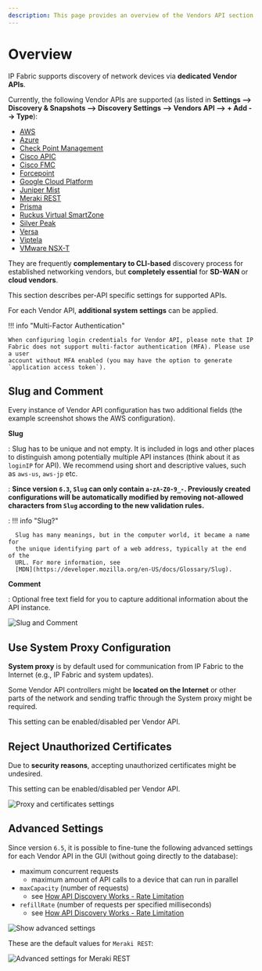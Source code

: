 ```yaml
---
description: This page provides an overview of the Vendors API section of Settings.
---
```


# Overview

IP Fabric supports discovery of network devices via **dedicated Vendor APIs**.

Currently, the following Vendor APIs are supported (as listed in **Settings -->
Discovery & Snapshots --> Discovery Settings --> Vendors API --> + Add -->
Type**):

- [AWS](AWS_Amazon_Web_Services.md)
- [Azure](Azure_Networking.md)
- [Check Point Management](Check_Point.md)
- [Cisco APIC](Cisco_APIC.md)
- [Cisco FMC](Cisco_FMC.md)
- [Forcepoint](forcepoint.md)
- [Google Cloud Platform](GCP_Google_Cloud_Platform.md)
- [Juniper Mist](juniper_mist.md)
- [Meraki REST](Cisco_Meraki.md)
- [Prisma](PaloAlto_Prisma.md)
- [Ruckus Virtual SmartZone](Ruckus_Virtual_SmartZone.md)
- [Silver Peak](Silver_Peak_SD-WAN.md)
- [Versa](Versa_Networks_SD-WAN.md)
- [Viptela](Cisco_Viptela_SD-WAN.md)
- [VMware NSX-T](VMware_NSX-T.md)

They are frequently **complementary to CLI-based** discovery process for
established networking vendors, but **completely essential** for **SD-WAN** or
**cloud vendors**.

This section describes per-API specific settings for supported APIs.

For each Vendor API, **additional system settings** can be applied.

!!! info "Multi-Factor Authentication"

    When configuring login credentials for Vendor API, please note that IP
    Fabric does not support multi-factor authentication (MFA). Please use a user
    account without MFA enabled (you may have the option to generate
    `application access token`).

## Slug and Comment

Every instance of Vendor API configuration has two additional fields (the
example screenshot shows the AWS configuration).

**Slug**

: Slug has to be unique and not empty. It is included in logs and other places
  to distinguish among potentially multiple API instances (think about it as
  `loginIP` for API). We recommend using short and descriptive values, such as
  `aws-us`, `aws-jp` etc.

: **Since version `6.3`, `Slug` can only contain `a-zA-Z0-9_-`. Previously
  created configurations will be automatically modified by removing not-allowed
  characters from `Slug` according to the new validation rules.**

: !!! info "Slug?"

      Slug has many meanings, but in the computer world, it became a name for
      the unique identifying part of a web address, typically at the end of the
      URL. For more information, see
      [MDN](https://developer.mozilla.org/en-US/docs/Glossary/Slug).

**Comment**

: Optional free text field for you to capture additional information about the
  API instance.

![Slug and Comment](slug_and_comment.png)

## Use System Proxy Configuration

**System proxy** is by default used for communication from IP Fabric to the
Internet (e.g., IP Fabric and system updates).

Some Vendor API controllers might be **located on the Internet** or other parts
of the network and sending traffic through the System proxy might be required.

This setting can be enabled/disabled per Vendor API.

## Reject Unauthorized Certificates

Due to **security reasons**, accepting unauthorized certificates might be
undesired.

This setting can be enabled/disabled per Vendor API.

![Proxy and certificates settings](proxy_and_certificates_settings.png)

## Advanced Settings

Since version `6.5`, it is possible to fine-tune the following advanced settings
for each Vendor API in the GUI (without going directly to the database):

- maximum concurrent requests
  - maximum amount of API calls to a device that can run in parallel
- `maxCapacity` (number of requests)
  - see [How API Discovery Works - Rate Limitation](../../../../overview/How_Discovery_Works/API_discovery.md#rate-limitation)
- `refillRate` (number of requests per specified milliseconds)
  - see [How API Discovery Works - Rate Limitation](../../../../overview/How_Discovery_Works/API_discovery.md#rate-limitation)

![Show advanced settings](show_advanced_settings.png)

These are the default values for `Meraki REST`:

![Advanced settings for Meraki REST](advanced_settings_for_meraki_rest.png)
